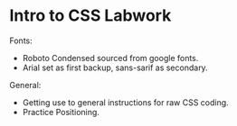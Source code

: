 # Intro to CSS Labwork

Fonts: 
* Roboto Condensed sourced from google fonts.
* Arial set as first backup, sans-sarif as secondary.

General:
* Getting use to general instructions for raw CSS coding.
* Practice Positioning.